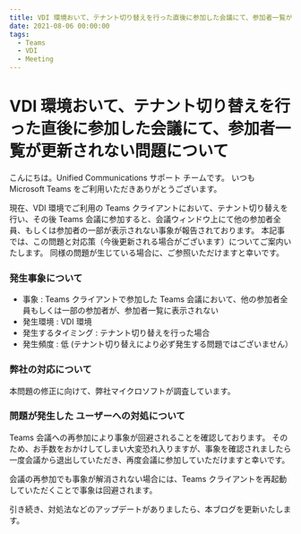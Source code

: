 ```yaml
---
title: VDI 環境おいて、テナント切り替えを行った直後に参加した会議にて、参加者一覧が更新されない問題について
date: 2021-08-06 00:00:00
tags:
  - Teams
  - VDI
  - Meeting
---
```


# VDI 環境おいて、テナント切り替えを行った直後に参加した会議にて、参加者一覧が更新されない問題について

こんにちは。Unified Communications サポート チームです。
いつも Microsoft Teams をご利用いただきありがとうございます。

現在、VDI 環境でご利用の Teams クライアントにおいて、テナント切り替えを行い、その後 Teams 会議に参加すると、会議ウィンドウ上にて他の参加者全員、もしくは参加者の一部が表示されない事象が報告されております。
本記事では、この問題と対応策（今後更新される場合がございます）についてご案内いたします。
同様の問題が生じている場合に、ご参照いただけますと幸いです。

### 発生事象について
- 事象 : Teams クライアントで参加した Teams 会議において、他の参加者全員もしくは一部の参加者が、参加者一覧に表示されない
- 発生環境 : VDI 環境
- 発生するタイミング : テナント切り替えを行った場合
- 発生頻度 : 低 (テナント切り替えにより必ず発生する問題ではございません）  


### 弊社の対応について
本問題の修正に向けて、弊社マイクロソフトが調査しています。


### 問題が発生した ユーザーへの対処について
Teams 会議への再参加により事象が回避されることを確認しております。
そのため、お手数をおかけしてしまい大変恐れ入りますが、事象を確認されましたら一度会議から退出していただき、再度会議に参加していただけますと幸いです。


会議の再参加でも事象が解消されない場合には、Teams クライアントを再起動していただくことで事象は回避されます。

引き続き、対処法などのアップデートがありましたら、本ブログを更新いたします。